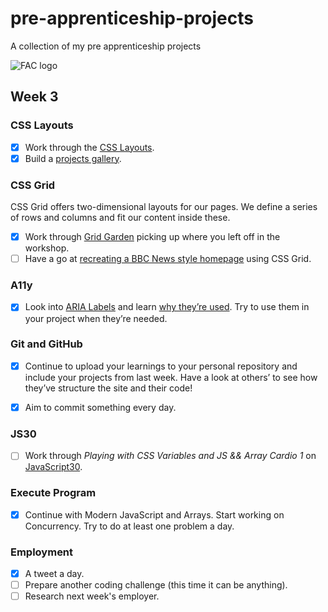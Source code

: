 # pre-apprenticeship-projects

A collection of my pre apprenticeship projects

![FAC logo](https://www.coops.tech/images/coops/founders-and-coders)

## Week 3

### CSS Layouts

- [x] Work through the [CSS Layouts](https://learn.foundersandcoders.com/workshops/css-layout/).
- [x] Build a [projects gallery](https://learn.foundersandcoders.com/course/syllabus/pre-apprenticeship-2/project/).

### CSS Grid

CSS Grid offers two-dimensional layouts for our pages. We define a series of rows and columns and fit our content inside these.

- [x] Work through [Grid Garden](https://cssgridgarden.com/) picking up where you left off in the workshop.
- [ ] Have a go at [recreating a BBC News style homepage](https://github.com/bobbysebolao/learn-css-grid) using CSS Grid.

### A11y

- [x] Look into [ARIA Labels](https://css-tricks.com/why-how-and-when-to-use-semantic-html-and-aria/) and learn [why they’re used](https://www.24a11y.com/2019/what-a-year-of-learning-and-teaching-accessibility-taught-me/). Try to use them in your project when they’re needed.

### Git and GitHub

- [x] Continue to upload your learnings to your personal repository and include your projects from last week. Have a look at others’ to see how they’ve structure the site and their code!

- [x] Aim to commit something every day.

### JS30

- [ ] Work through _Playing with CSS Variables and JS && Array Cardio 1_ on [JavaScript30](https://javascript30.com/).

### Execute Program

- [x] Continue with Modern JavaScript and Arrays. Start working on Concurrency. Try to do at least one problem a day.

### Employment

- [x] A tweet a day.
- [ ] Prepare another coding challenge (this time it can be anything).
- [ ] Research next week's employer.
